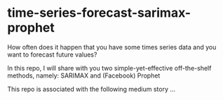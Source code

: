 # time-series-forecast-sarimax-prophet

How often does it happen that you have some times series data and you want to forecast future values?

In this repo, I will share with you two simple-yet-effective off-the-shelf methods, namely: SARIMAX and (Facebook) Prophet

This repo is associated with the following medium story ...